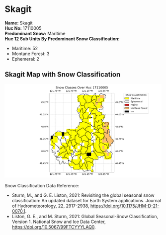 # Skagit


**Name:**             Skagit <br>
**Huc No:**           17110005 <br> 
**Predominant Snow:** Maritime <br>
**Huc 12 Sub Units By Predominant Snow Classification:**
- Maritime: 52
- Montane Forest: 3
- Ephemeral: 2


## Skagit Map with Snow Classification 

![Snow Classes Map](../basic_maps/Snow_classes_in_17110005.png)

Snow Classification Data Reference: 
- Sturm, M., and G. E. Liston, 2021: Revisiting the global seasonal snow classification: An updated dataset for Earth System applications.  Journal of Hydrometeorology, 22, 2917-2938, https://doi.org/10.1175/JHM-D-21-0070.1.
- Liston, G. E., and M. Sturm, 2021: Global Seasonal-Snow Classification, Version 1. National Snow and Ice Data Center, https://doi.org/10.5067/99FTCYYYLAQ0.


